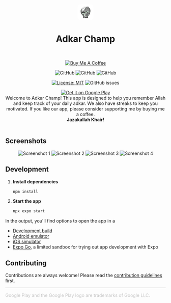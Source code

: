 <div align="center">
  <img src="./assets/images/adaptive-icon.png" alt="App Icon" width="50" style="border-radius: 10px;">
  <h1>Adkar Champ</h1>
</div>

<br>

<div align="center">

[![Buy Me A Coffee](https://img.shields.io/badge/Buy%20Me%20A%20Coffee-Support%20Me-green)](https://www.buymeacoffee.com/zameel7)

![GitHub](https://img.shields.io/badge/Version-1.3.2-blue)
![GitHub](https://img.shields.io/badge/Platform-Android-lightgrey)
![GitHub](https://img.shields.io/badge/Status-Active-brightgreen)

[![License: MIT](https://img.shields.io/badge/License-MIT-yellow.svg)](https://github.com/zameel7/adkar-streak/blob/main/LICENSE.md)
![GitHub issues](https://img.shields.io/github/issues/zameel7/adkar-streak)

</div>

<div align="center">
  <a href='https://play.google.com/store/apps/details?id=com.zameel7.adkarstreak&pcampaignid=pcampaignidMKT-Other-global-all-co-prtnr-py-PartBadge-Mar2515-1'>
    <img alt='Get it on Google Play' src='https://play.google.com/intl/en_us/badges/static/images/badges/en_badge_web_generic.png' width="200"/>
  </a>
</div>

<div align="center">Welcome to Adkar Champ! This app is designed to help you remember Allah and keep track of your daily adkar. We also have streaks to keep you motivated. If you like our app, please consider supporting me by buying me a coffee. <br><b>Jazakallah Khair!</b></div>
<br>

## Screenshots

<div align="center">
  <img src="./assets/images/screenshots/1.png" alt="Screenshot 1" width="200">
  <img src="./assets/images/screenshots/2.png" alt="Screenshot 2" width="200">
  <img src="./assets/images/screenshots/3.png" alt="Screenshot 3" width="200">
  <img src="./assets/images/screenshots/4.png" alt="Screenshot 4" width="200">
</div>

## Development

1. **Install dependencies**

    ```bash
    npm install
    ```

2. **Start the app**
    ```bash
    npx expo start
    ```

In the output, you'll find options to open the app in a

-   [Development build](https://docs.expo.dev/develop/development-builds/introduction/)
-   [Android emulator](https://docs.expo.dev/workflow/android-studio-emulator/)
-   [iOS simulator](https://docs.expo.dev/workflow/ios-simulator/)
-   [Expo Go](https://expo.dev/go), a limited sandbox for trying out app development with Expo

## Contributing

Contributions are always welcome! Please read the [contribution guidelines](./CONTRIBUTING.md) first.

---

<span style="color: #9998;">Google Play and the Google Play logo are trademarks of Google LLC.</span>
